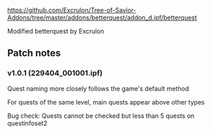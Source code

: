 https://github.com/Excrulon/Tree-of-Savior-Addons/tree/master/addons/betterquest/addon_d.ipf/betterquest


Modified betterquest by Excrulon


Patch notes
---
### v1.0.1 (229404_001001.ipf)
Quest naming more closely follows the game's default method

For quests of the same level, main quests appear above other types

Bug check: Quests cannot be checked but less than 5 quests on questinfoset2